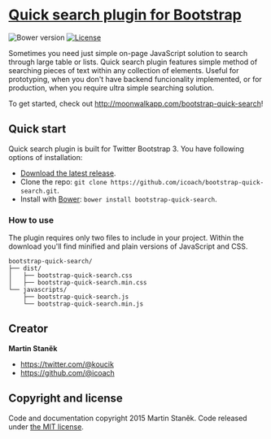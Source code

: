 # [Quick search plugin for Bootstrap](http://moonwalkapp.com/bootstrap-quick-search)
![Bower version](https://img.shields.io/bower/v/bootstrap.svg?style=flat)
[![License](https://img.shields.io/badge/license-MIT-brightgreen.svg?style=flat)](LICENSE)

Sometimes you need just simple on-page JavaScript solution to search through large table or lists. Quick search plugin features simple method of searching pieces of text within any collection of elements. Useful for prototyping, when you don't have backend funcionality implemented, or for production, when you require ultra simple searching solution.

To get started, check out <http://moonwalkapp.com/bootstrap-quick-search>!

<!-- ## Table of contents

- [Quick start](#quick-start)
- [Bugs and feature requests](#bugs-and-feature-requests)
- [Documentation](#documentation)
- [Contributing](#contributing)
- [Community](#community)
- [Versioning](#versioning)
- [Creators](#creators)
- [Copyright and license](#copyright-and-license) -->

## Quick start

Quick search plugin is built for Twitter Bootstrap 3. You have following options of installation:

- [Download the latest release](https://github.com/icoach/bootstrap-quick-search/archive/v0.1.0.zip).
- Clone the repo: `git clone https://github.com/icoach/bootstrap-quick-search.git`.
- Install with [Bower](http://bower.io): `bower install bootstrap-quick-search`.

### How to use

The plugin requires only two files to include in your project. Within the download you'll find minified and plain versions of JavaScript and CSS.

```
bootstrap-quick-search/
├── dist/
│   ├── bootstrap-quick-search.css
│   ├── bootstrap-quick-search.min.css
└── javascripts/
    ├── bootstrap-quick-search.js
    └── bootstrap-quick-search.min.js
```

## Creator

**Martin Staněk**

- <https://twitter.com/@koucik>
- <https://github.com/@icoach>


## Copyright and license

Code and documentation copyright 2015 Martin Staněk. Code released under [the MIT license](https://github.com/icoach/bootstrap-quick.search/blob/master/LICENSE).

